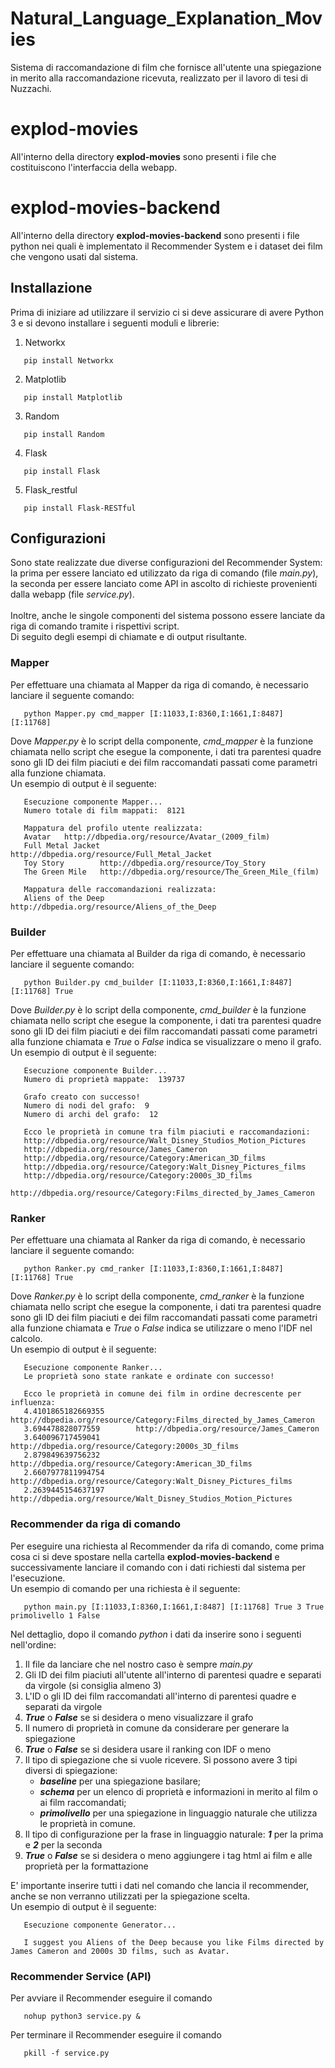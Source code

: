 # Natural_Language_Explanation_Movies
Sistema di raccomandazione di film che fornisce all'utente una spiegazione in merito alla raccomandazione ricevuta, realizzato per il lavoro di tesi di Nuzzachi. <br>

# explod-movies
All'interno della directory **explod-movies** sono presenti i file che costituiscono l'interfaccia della webapp.


# explod-movies-backend
All'interno della directory **explod-movies-backend** sono presenti i file python nei quali è implementato il Recommender System e i dataset dei film che vengono usati dal sistema.

## Installazione
Prima di iniziare ad utilizzare il servizio ci si deve assicurare di avere Python 3 e si devono installare i seguenti moduli e librerie:
1. Networkx
```shell
   pip install Networkx
```
2. Matplotlib
```shell
   pip install Matplotlib
```
3. Random
```shell
   pip install Random
```
4. Flask
```shell
   pip install Flask
```
5. Flask_restful
```shell
   pip install Flask-RESTful
```

## Configurazioni
Sono state realizzate due diverse configurazioni del Recommender System: la prima per essere lanciato ed utilizzato da riga di comando (file *main.py*), la seconda per essere lanciato come API in ascolto di richieste provenienti dalla webapp (file *service.py*). <br> <br>
Inoltre, anche le singole componenti del sistema possono essere lanciate da riga di comando tramite i rispettivi script. <br>
Di seguito degli esempi di chiamate e di output risultante.

### Mapper
Per effettuare una chiamata al Mapper da riga di comando, è necessario lanciare il seguente comando:
```shell
   python Mapper.py cmd_mapper [I:11033,I:8360,I:1661,I:8487] [I:11768]
```
Dove *Mapper.py* è lo script della componente, *cmd_mapper* è la funzione chiamata nello script che esegue la componente, i dati tra parentesi quadre sono gli ID dei film piaciuti e dei film raccomandati passati come parametri alla funzione chiamata. <br>
Un esempio di output è il seguente:
```shell
   Esecuzione componente Mapper...
   Numero totale di film mappati:  8121
   
   Mappatura del profilo utente realizzata:
   Avatar   http://dbpedia.org/resource/Avatar_(2009_film)
   Full Metal Jacket        http://dbpedia.org/resource/Full_Metal_Jacket
   Toy Story        http://dbpedia.org/resource/Toy_Story
   The Green Mile   http://dbpedia.org/resource/The_Green_Mile_(film)
   
   Mappatura delle raccomandazioni realizzata:
   Aliens of the Deep       http://dbpedia.org/resource/Aliens_of_the_Deep
```

### Builder
Per effettuare una chiamata al Builder da riga di comando, è necessario lanciare il seguente comando:
```shell
   python Builder.py cmd_builder [I:11033,I:8360,I:1661,I:8487] [I:11768] True
```
Dove *Builder.py* è lo script della componente, *cmd_builder* è la funzione chiamata nello script che esegue la componente, i dati tra parentesi quadre sono gli ID dei film piaciuti e dei film raccomandati passati come parametri alla funzione chiamata e *True* o *False* indica se visualizzare o meno il grafo.<br>
Un esempio di output è il seguente:
```shell
   Esecuzione componente Builder...
   Numero di proprietà mappate:  139737
   
   Grafo creato con successo!
   Numero di nodi del grafo:  9
   Numero di archi del grafo:  12
   
   Ecco le proprietà in comune tra film piaciuti e raccomandazioni:
   http://dbpedia.org/resource/Walt_Disney_Studios_Motion_Pictures
   http://dbpedia.org/resource/James_Cameron
   http://dbpedia.org/resource/Category:American_3D_films
   http://dbpedia.org/resource/Category:Walt_Disney_Pictures_films
   http://dbpedia.org/resource/Category:2000s_3D_films
   http://dbpedia.org/resource/Category:Films_directed_by_James_Cameron
```

### Ranker
Per effettuare una chiamata al Ranker da riga di comando, è necessario lanciare il seguente comando:
```shell
   python Ranker.py cmd_ranker [I:11033,I:8360,I:1661,I:8487] [I:11768] True
```
Dove *Ranker.py* è lo script della componente, *cmd_ranker* è la funzione chiamata nello script che esegue la componente, i dati tra parentesi quadre sono gli ID dei film piaciuti e dei film raccomandati passati come parametri alla funzione chiamata e *True* o *False* indica se utilizzare o meno l'IDF nel calcolo.<br>
Un esempio di output è il seguente:
```shell
   Esecuzione componente Ranker...
   Le proprietà sono state rankate e ordinate con successo!
   
   Ecco le proprietà in comune dei film in ordine decrescente per influenza:
   4.4101865182669355       http://dbpedia.org/resource/Category:Films_directed_by_James_Cameron
   3.694478828077559        http://dbpedia.org/resource/James_Cameron
   3.640096717459041        http://dbpedia.org/resource/Category:2000s_3D_films
   2.879849639756232        http://dbpedia.org/resource/Category:American_3D_films
   2.6607977811994754       http://dbpedia.org/resource/Category:Walt_Disney_Pictures_films
   2.2639445154637197       http://dbpedia.org/resource/Walt_Disney_Studios_Motion_Pictures
```

### Recommender da riga di comando
Per eseguire una richiesta al Recommender da rifa di comando, come prima cosa ci si deve spostare nella cartella **explod-movies-backend** e successivamente lanciare il comando con i dati richiesti dal sistema per l'esecuzione. <br>
Un esempio di comando per una richiesta è il seguente:
```shell
   python main.py [I:11033,I:8360,I:1661,I:8487] [I:11768] True 3 True primolivello 1 False
```
Nel dettaglio, dopo il comando *python* i dati da inserire sono i seguenti nell'ordine:
1. Il file da lanciare che nel nostro caso è sempre *main.py*
2. Gli ID dei film piaciuti all'utente all'interno di parentesi quadre e separati da virgole (si consiglia almeno 3)
3. L'ID o gli ID dei film raccomandati all'interno di parentesi quadre e separati da virgole
4. ***True*** o ***False*** se si desidera o meno visualizzare il grafo
5. Il numero di proprietà in comune da considerare per generare la spiegazione
6. ***True*** o ***False*** se si desidera usare il ranking con IDF o meno
7. Il tipo di spiegazione che si vuole ricevere. Si possono avere 3 tipi diversi di spiegazione:
   - ***baseline*** per una spiegazione basilare;
   - ***schema*** per un elenco di proprietà e informazioni in merito al film o ai film raccomandati;
   - ***primolivello*** per una spiegazione in linguaggio naturale che utilizza le proprietà in comune.
8. Il tipo di configurazione per la frase in linguaggio naturale: ***1*** per la prima e ***2*** per la seconda
9. ***True*** o ***False*** se si desidera o meno aggiungere i tag html ai film e alle proprietà per la formattazione <br>

E' importante inserire tutti i dati nel comando che lancia il recommender, anche se non verranno utilizzati per la spiegazione scelta. <br>
Un esempio di output è il seguente:
```shell
   Esecuzione componente Generator...
   
   I suggest you Aliens of the Deep because you like Films directed by James Cameron and 2000s 3D films, such as Avatar.
```

### Recommender Service (API)
Per avviare il Recommender eseguire il comando
```shell
   nohup python3 service.py &
```
Per terminare il Recommender eseguire il comando
```shell
   pkill -f service.py
```

